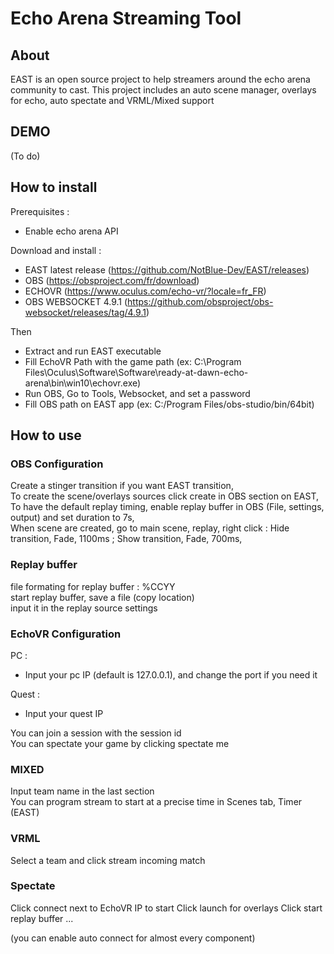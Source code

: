 # Echo Arena Streaming Tool

## About 

EAST is an open source project to help streamers around the echo arena community to cast.
This project includes an auto scene manager, overlays for echo, auto spectate and VRML/Mixed support

## DEMO

(To do)

## How to install

Prerequisites : 
- Enable echo arena API

Download and install :
- EAST latest release (https://github.com/NotBlue-Dev/EAST/releases)
- OBS (https://obsproject.com/fr/download)
- ECHOVR (https://www.oculus.com/echo-vr/?locale=fr_FR)
- OBS WEBSOCKET 4.9.1 (https://github.com/obsproject/obs-websocket/releases/tag/4.9.1)

Then

- Extract and run EAST executable
- Fill EchoVR Path with the game path (ex: C:\Program Files\Oculus\Software\Software\ready-at-dawn-echo-arena\bin\win10\echovr.exe)
- Run OBS, Go to Tools, Websocket, and set a password
- Fill OBS path on EAST app (ex: C:/Program Files/obs-studio/bin/64bit)

## How to use

### OBS Configuration

Create a stinger transition if you want EAST transition,<br />
To create the scene/overlays sources click create in OBS section on EAST,<br />
To have the default replay timing, enable replay buffer in OBS (File, settings, output) and set duration to 7s,<br />
When scene are created, go to main scene, replay, right click : Hide transition, Fade, 1100ms ; Show transition, Fade, 700ms,<br />

### Replay buffer
file formating for replay buffer : %CCYY<br />
start replay buffer, save a file (copy location)<br />
input it in the replay source settings<br />

### EchoVR Configuration

PC :
- Input your pc IP (default is 127.0.0.1), and change the port if you need it

Quest :
- Input your quest IP

You can join a session with the session id <br />
You can spectate your game by clicking spectate me

### MIXED

Input team name in the last section<br />
You can program stream to start at a precise time in Scenes tab, Timer (EAST)

### VRML

Select a team and click stream incoming match

### Spectate

Click connect next to EchoVR IP to start 
Click launch for overlays
Click start replay buffer
...

(you can enable auto connect for almost every component)
